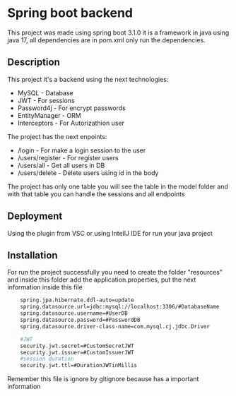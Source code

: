 
# Spring boot backend

This project was made using spring boot 3.1.0 it is a framework in java using java 17, all dependencies are in pom.xml only run the dependencies.


## Description

This project it's a backend using the next technologies:

- MySQL - Database
- JWT - For sessions
- Password4j - For encrypt passwords
- EntityManager - ORM
- Interceptors - For Autorizathion user

The project has the next enpoints:

- /login - For make a login session to the user
- /users/register - For register users
- /users/all - Get all users in DB
- /users/delete - Delete users using id in the body

The project has only one table you will see the table in the model folder and with that table you can handle the sessions and all endpoints




## Deployment

Using the plugin from VSC or using IntellJ IDE for run your java project

## Installation

For run the project successfully you need to create the folder "resources" and inside this folder add the application.properties, put the next information inside this file

```bash
    spring.jpa.hibernate.ddl-auto=update
    spring.datasource.url=jdbc:mysql://localhost:3306/#DatabaseName
    spring.datasource.username=#UserDB
    spring.datasource.password=#PasswordDB
    spring.datasource.driver-class-name=com.mysql.cj.jdbc.Driver

    #JWT
    security.jwt.secret=#CustomSecretJWT
    security.jwt.issuer=#CustomIssuerJWT
    #session duration
    security.jwt.ttl=#DurationJWTinMillis
```
    
Remember this file is ignore by gitignore because has a important information